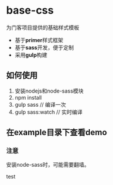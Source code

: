 # base-css
为门客项目提供的基础样式模板

* 基于**primer**样式框架
* 基于**sass**开发，便于定制
* 采用**gulp**构建

## 如何使用

1. 安装nodejs和node-sass模块
2. npm install
3. gulp sass // 编译一次
4. gulp sass:watch // 实时编译

## 在example目录下查看demo

### 注意
安装node-sass时，可能需要翻墙。

test
